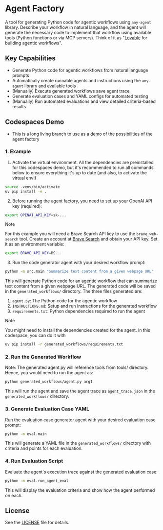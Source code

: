 # Agent Factory
A tool for generating Python code for agentic workflows using `any-agent` library. Describe your workflow in natural language, and the agent will generate the necessary code to implement that workflow using available tools (Python functions or via MCP servers). Think of it as "[Lovable](https://lovable.dev/) for building agentic workflows".

## Key Capabilities

- Generate Python code for agentic workflows from natural language prompts
- Automatically create runnable agents and instructions using the `any-agent` library and available tools
- (Manually) Execute generated workflows save agent trace
- Generate evaluation cases and YAML configs for automated testing
- (Manually) Run automated evaluations and view detailed criteria-based results

## Codespaces Demo

- This is a long living branch to use as a demo of the possibilities of the agent factory

### 1. Example
1. Activate the virtual environment. All the dependencies are preinstalled for this codespaces demo, but it's recommended to run all commands below to ensure everything it's up to date (and also, to activate the virtual env!)
```bash
source .venv/bin/activate
uv pip install -e .
```
2. Before running the agent factory, you need to set up your OpenAI API key (required):
```bash
export OPENAI_API_KEY=sk-...
```
> [!NOTE]
> For this example you will need a Brave Search API key to use the `brave_web-search` tool. Create an account at [Brave Search](https://brave.com/search/api/) and obtain your API key.
> Set it as an environment variable:
> ```bash
> export BRAVE_API_KEY=BS...
> ```

3. Run the code generator agent with your desired workflow prompt:
```bash
python -m src.main "Summarize text content from a given webpage URL"
```


This will generate Python code for an agentic workflow that can summarize text content from a given webpage URL. The generated code will be saved in the `generated_workflows/` directory.  The three files generated are:

1. `agent.py`: The Python code for the agentic workflow
2. `INSTRUCTIONS.md`: Setup and run instructions for the generated workflow
3. `requirements.txt`: Python dependencies required to run the agent

> [!NOTE]
> You might need to install the dependencies created for the agent. In this codespace, you can do it with
>
> ```bash
> uv pip install -r generated_workflows/requirements.txt
> ```

### 2. Run the Generated Workflow
Note: The generated agent.py will reference tools from tools/ directory. Hence, you would need to run the agent as:
```bash
python generated_workflows/agent.py arg1
```
This will run the agent and save the agent trace as `agent_trace.json` in the `generated_workflows/` directory.

### 3. Generate Evaluation Case YAML
Run the evaluation case generator agent with your desired evaluation case prompt:
```bash
python -m eval.main
```

This will generate a YAML file in the `generated_workflows/` directory with criteria and points for each evaluation.

### 4. Run Evaluation Script
Evaluate the agent's execution trace against the generated evaluation case:
```bash
python -m eval.run_agent_eval
```
This will display the evaluation criteria and show how the agent performed on each.



## License

See the [LICENSE](LICENSE) file for details.
